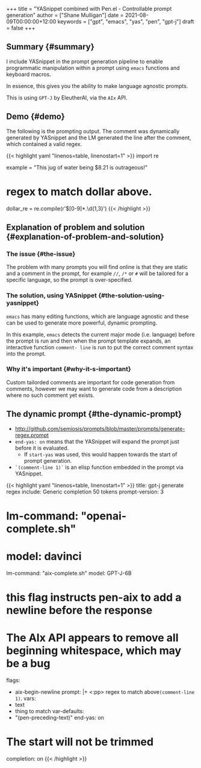 +++
title = "YASnippet combined with Pen.el - Controllable prompt generation"
author = ["Shane Mulligan"]
date = 2021-08-09T00:00:00+12:00
keywords = ["gpt", "emacs", "yas", "pen", "gpt-j"]
draft = false
+++

## Summary {#summary}

I include YASnippet in the prompt generation
pipeline to enable programmatic manipulation
within a prompt using `emacs` functions and
keyboard macros.

In essence, this gives you the ability to make
language agnostic prompts.

This is using `GPT-J` by EleutherAI, via the `AIx` API.


## Demo {#demo}

<!-- Play on asciinema.com -->
<!-- <a title="asciinema recording" href="https://asciinema.org/a/r3I69k0ItYpqyaMfsIku0rsiA" target="_blank"><img alt="asciinema recording" src="https://asciinema.org/a/r3I69k0ItYpqyaMfsIku0rsiA.svg" /></a> -->
<!-- Play on the blog -->
<script src="https://asciinema.org/a/r3I69k0ItYpqyaMfsIku0rsiA.js" id="asciicast-r3I69k0ItYpqyaMfsIku0rsiA" async></script>

The following is the prompting output. The
comment was dynamically generated by YASnippet and the LM
generated the line after the comment, which contained a valid regex.

{{< highlight yaml "linenos=table, linenostart=1" >}}
import re

example = "This jug of water being $8.21 is outrageous!"
# regex to match dollar above.
dollar_re = re.compile(r'\$[0-9]*\.\d{1,3}')
{{< /highlight >}}


## Explanation of problem and solution {#explanation-of-problem-and-solution}


### The issue {#the-issue}

The problem with many prompts you will find
online is that they are static and a comment
in the prompt, for example `//`, `/*` or `#`
will be tailored for a specific language, so
the prompt is over-specified.


### The solution, using YASnippet {#the-solution-using-yasnippet}

`emacs` has many editing functions, which are
language agnostic and these can be used to
generate more powerful, dynamic prompting.

In this example, `emacs` detects the current
major mode (i.e. language) before the prompt
is run and then when the prompt template
expands, an interactive function `comment-
line` is run to put the correct comment syntax
into the prompt.


### Why it's important {#why-it-s-important}

Custom tailorded comments are important for
code generation from comments, however we may
want to generate code from a description where
no such comment yet exists.


## The dynamic prompt {#the-dynamic-prompt}

-   <http://github.com/semiosis/prompts/blob/master/prompts/generate-regex.prompt>
-   `end-yas: on` means that the YASnippet will
    expand the prompt just before it is evaluated.
    -   If `start-yas` was used, this would happen towards the start of prompt generation.
-   `` `(comment-line 1)` `` is an elisp function embedded in the prompt via YASnippet.

<!--listend-->

{{< highlight yaml "linenos=table, linenostart=1" >}}
title: gpt-j generate regex
include: Generic completion 50 tokens
prompt-version: 3
# lm-command: "openai-complete.sh"
# model: davinci
lm-command: "aix-complete.sh"
model: GPT-J-6B
# this flag instructs pen-aix to add a newline before the response
# The AIx API appears to remove all beginning whitespace, which may be a bug
flags:
- aix-begin-newline
prompt: |+
  <text><:pp>
  regex to match <thing to match> above`(comment-line 1)`.
vars:
- text
- thing to match
var-defaults:
- "(pen-preceding-text)"
end-yas: on
# The start will not be trimmed
completion: on
{{< /highlight >}}